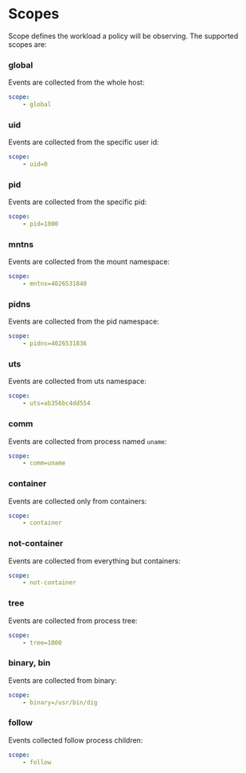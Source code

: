 # Scopes

Scope defines the workload a policy will be observing. The supported scopes are:

### global

Events are collected from the whole host:
```yaml
scope:
    - global
```

### uid

Events are collected from the specific user id:

```yaml
scope:
    - uid=0
```

### pid

Events are collected from the specific pid:

```yaml
scope:
    - pid=1000
```

### mntns
Events are collected from the mount namespace:

```yaml
scope:
    - mntns=4026531840
```

### pidns
Events are collected from the pid namespace:

```yaml
scope:
    - pidns=4026531836
```

### uts
Events are collected from uts namespace:

```yaml
scope:
    - uts=ab356bc4dd554
```

### comm

Events are collected from process named `uname`:

```yaml
scope:
    - comm=uname
```

### container
Events are collected only from containers:

```yaml
scope:
    - container
```

### not-container
Events are collected from everything but containers:

```yaml
scope:
    - not-container
```

### tree
Events are collected from process tree:

```yaml
scope:
    - tree=1000
```

### binary, bin
Events are collected from binary:

```yaml
scope:
    - binary=/usr/bin/dig
```

### follow

Events collected follow process children:

```yaml
scope:
    - follow
```
